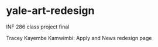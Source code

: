 # yale-art-redesign
INF 286 class project final



Tracey Kayembe Kamwimbi: Apply and News redesign page

